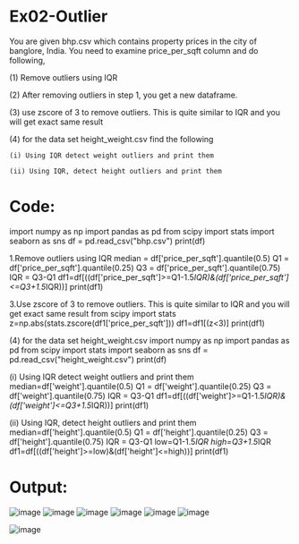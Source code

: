 # Ex02-Outlier

You are given bhp.csv which contains property prices in the city of banglore, India. You need to examine price_per_sqft column and do following,

(1) Remove outliers using IQR 

(2) After removing outliers in step 1, you get a new dataframe.

(3) use zscore of 3 to remove outliers. This is quite similar to IQR and you will get exact same result

(4) for the data set height_weight.csv find the following

    (i) Using IQR detect weight outliers and print them

    (ii) Using IQR, detect height outliers and print them
    
    
 # Code:
import numpy as np
import pandas as pd
from scipy import stats
import seaborn as sns
df = pd.read_csv("bhp.csv")
print(df)

1.Remove outliers using IQR
median = df['price_per_sqft'].quantile(0.5)
Q1 = df['price_per_sqft'].quantile(0.25)
Q3 = df['price_per_sqft'].quantile(0.75)
IQR = Q3-Q1
df1=df[((df['price_per_sqft']>=Q1-1.5*IQR)&(df['price_per_sqft']<=Q3+1.5*IQR))]
print(df1)

3.Use zscore of 3 to remove outliers. This is quite similar to IQR and you will get
exact same result
from scipy import stats
z=np.abs(stats.zscore(df1['price_per_sqft']))
df1=df1[(z<3)]
print(df1)

(4) for the data set height_weight.csv
import numpy as np
import pandas as pd
from scipy import stats
import seaborn as sns
df = pd.read_csv("height_weight.csv")
print(df)

(i) Using IQR detect weight outliers and print them
median=df['weight'].quantile(0.5)
Q1 = df['weight'].quantile(0.25)
Q3 = df['weight'].quantile(0.75)
IQR = Q3-Q1
df1=df[((df['weight']>=Q1-1.5*IQR)&(df['weight']<=Q3+1.5*IQR))]
print(df1)

(ii) Using IQR, detect height outliers and print them
median=df['height'].quantile(0.5)
Q1 = df['height'].quantile(0.25)
Q3 = df['height'].quantile(0.75)
IQR = Q3-Q1
low=Q1-1.5*IQR
high=Q3+1.5*IQR
df1=df[((df['height']>=low)&(df['height']<=high))]
print(df1)

# Output:
![image](https://user-images.githubusercontent.com/95179990/227202897-cdfb3fc6-0538-4d31-9c27-e0c554a69deb.png)
![image](https://user-images.githubusercontent.com/95179990/227203827-22d70253-f5b9-4b28-a656-b981d6df6e06.png)
![image](https://user-images.githubusercontent.com/95179990/227203957-074396e0-07c8-4f23-990a-e025feee533e.png)
![image](https://user-images.githubusercontent.com/95179990/227204107-1380ef41-1b7a-476e-ba2d-447260b4548a.png)
![image](https://user-images.githubusercontent.com/95179990/227204454-43c780b6-1d88-45de-af63-531fe39d6051.png)
![image](https://user-images.githubusercontent.com/95179990/227204815-51bafd22-e480-4255-8b72-f4bf4f05765d.png)

![image](https://user-images.githubusercontent.com/95179990/227204747-950f9833-38c0-44c2-b7f2-f5183d164889.png)





